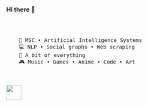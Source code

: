 ### Hi there 👋

<!--
**Thomas2710/Thomas2710** is a ✨ _special_ ✨ repository because its `README.md` (this file) appears on your GitHub profile.

Here are some ideas to get you started:

- 🔭 I’m currently working on ...
- 🌱 I’m currently learning ...
- 👯 I’m looking to collaborate on ...
- 🤔 I’m looking for help with ...
- 💬 Ask me about ...
- 📫 How to reach me: ...
- 😄 Pronouns: ...
- ⚡ Fun fact: ...
-->

<!--
<div align="center">
<img src="https://github.com/" width="25%" align="right" />
-->
<br><br>
<pre>
    💼 MSC • Artificial Intelligence Systems
    💻 NLP • Social graphs • Web scraping
    📖 A bit of everything
    🎮 Music • Games • Anime • Code • Art
</pre>
<br><br>
<img src="https://raw.githubusercontent.com/innng/innng/master/assets/kyubey.gif" height="40" />
<br><br><br>

<!--
[![](https://img.shields.io/badge/linkedin-0a66c2)](http://linkedin.com/in/ingridrosselis)
-->
</div>
